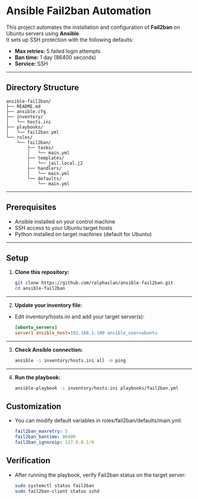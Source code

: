 # Ansible Fail2ban Automation

This project automates the installation and configuration of **Fail2ban** on Ubuntu servers using **Ansible**.  
It sets up SSH protection with the following defaults:

- **Max retries:** 5 failed login attempts  
- **Ban time:** 1 day (86400 seconds)  
- **Service:** SSH  

---

## Directory Structure
    ansible-fail2ban/
    ├── README.md
    ├── ansible.cfg
    ├── inventory/
    │   └── hosts.ini
    ├── playbooks/
    │   └── fail2ban.yml
    └── roles/
        └── fail2ban/
            ├── tasks/
            │   └── main.yml
            ├── templates/
            │   └── jail.local.j2
            ├── handlers/
            │   └── main.yml
            └── defaults/
                └── main.yml

---

## Prerequisites

- Ansible installed on your control machine  
- SSH access to your Ubuntu target hosts  
- Python installed on target machines (default for Ubuntu)

---

## Setup

1. **Clone this repository:**
   ```bash
   git clone https://github.com/ralphaslan/ansible-fail2ban.git
   cd ansible-fail2ban

---

2. **Update your inventory file:**

- Edit inventory/hosts.ini and add your target server(s):
    ```ini
    [ubuntu_servers]
    server1 ansible_host=192.168.1.100 ansible_user=ubuntu

---

3. **Check Ansible connection:**
    ```bash
    ansible -i inventory/hosts.ini all -m ping

---

4. **Run the playbook:**
    ```bash
    ansible-playbook -i inventory/hosts.ini playbooks/fail2ban.yml

## Customization

- You can modify default variables in roles/fail2ban/defaults/main.yml:
    ```yaml
    fail2ban_maxretry: 5
    fail2ban_bantime: 86400
    fail2ban_ignoreip: 127.0.0.1/8

## Verification

- After running the playbook, verify Fail2ban status on the target server:
    ```bash
    sudo systemctl status fail2ban
    sudo fail2ban-client status sshd